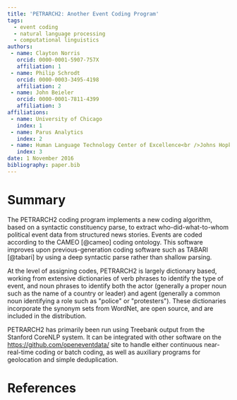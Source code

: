 ```yaml
---
title: 'PETRARCH2: Another Event Coding Program'
tags:
  - event coding
  - natural language processing
  - computational linguistics
authors:
 - name: Clayton Norris
   orcid: 0000-0001-5907-757X
   affiliation: 1
 - name: Philip Schrodt
   orcid: 0000-0003-3495-4198
   affiliation: 2
 - name: John Beieler
   orcid: 0000-0001-7811-4399
   affiliation: 3
affiliations:
 - name: University of Chicago
   index: 1
 - name: Parus Analytics
   index: 2
 - name: Human Language Technology Center of Excellence<br />Johns Hopkins University
   index: 3
date: 1 November 2016
bibliography: paper.bib
---
```


# Summary

The PETRARCH2 coding program implements a new coding algorithm, based on a
syntactic constituency parse, to extract who-did-what-to-whom political event data from
structured news stories. Events are coded according to the CAMEO [@cameo] coding
ontology. This software improves upon previous-generation coding software
such as TABARI [@tabari] by using a deep syntactic parse rather than shallow 
parsing.

At the level of assigning codes, PETRARCH2 is largely dictionary based, working from extensive 
dictionaries of verb phrases to identify the type of event, and noun phrases to
identify both the actor (generally a proper noun such as the name of a country or
leader) and agent (generally a common noun identifying a role such as "police" or
"protesters"). These dictionaries incorporate the synonym sets from WordNet, are
open source, and are included in the distribution.

PETRARCH2 has primarily been run using Treebank output from the Stanford CoreNLP
system. It can be integrated with other software on the https://github.com/openeventdata/ site
to handle either continuous near-real-time coding or batch coding, as well as 
auxiliary programs for geolocation and simple deduplication. 

# References

